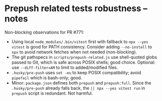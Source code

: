# Prepush related tests robustness – notes

Non-blocking observations for PR #771:

- Using local `node_modules/.bin/vitest` first with fallback to `npx --yes vitest` is good for PATH consistency. Consider adding `--no-install` to `npx` to avoid network fetches when not needed (non-blocking).
- The git pathspecs in `scripts/prepush-related.js` use shell-quoted globs passed to Git, which is safe across POSIX shells; good choice. Optional: use `--diff-filter=AM` to limit to added/modified files.
- `.husky/pre-push` uses `set -eu` to keep POSIX compatibility; avoid `pipefail` which is bash-only; good.
- Minor: `package.json` defines both `prepush` and `prepush:full`. Since the `.husky/pre-push` already falls back, the `|| npx --yes vitest run` in `prepush` script is redundant. Not harmful.
